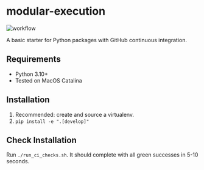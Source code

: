 # modular-execution

![workflow](https://github.com/tomsilver/modular-execution/actions/workflows/ci.yml/badge.svg)

A basic starter for Python packages with GitHub continuous integration.

## Requirements

- Python 3.10+
- Tested on MacOS Catalina

## Installation

1. Recommended: create and source a virtualenv.
2. `pip install -e ".[develop]"`

## Check Installation

Run `./run_ci_checks.sh`. It should complete with all green successes in 5-10 seconds.

